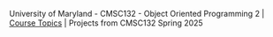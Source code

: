 University of Maryland - CMSC132 - Object Oriented Programming 2 
| 
[Course Topics](https://www.cs.umd.edu/class/spring2025/cmsc132-010X-020X/)
|
Projects from CMSC132 Spring 2025 

